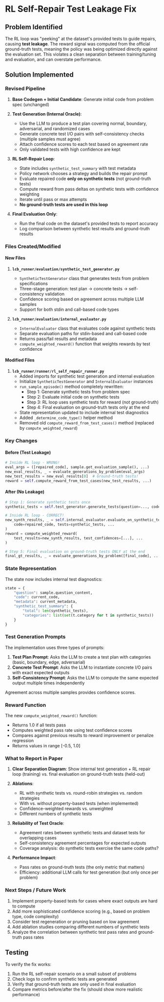 # RL Self-Repair Test Leakage Fix

## Problem Identified

The RL loop was "peeking" at the dataset's provided tests to guide repairs, causing **test leakage**. The reward signal was computed from the official ground-truth tests, meaning the policy was being optimized directly against the evaluation set. This violates a clean separation between training/tuning and evaluation, and can overstate performance.

## Solution Implemented

### Revised Pipeline

1. **Base Codegen + Initial Candidate**: Generate initial code from problem spec (unchanged)

2. **Test Generation (Internal Oracle)**:
   - Use the LLM to produce a test plan covering normal, boundary, adversarial, and randomized cases
   - Generate concrete test I/O pairs with self-consistency checks (multiple samples must agree)
   - Attach confidence scores to each test based on agreement rate
   - Only validated tests with high confidence are kept

3. **RL Self-Repair Loop**:
   - State includes `synthetic_test_summary` with test metadata
   - Policy network chooses a strategy and builds the repair prompt
   - Evaluate repaired code **only on synthetic tests** (not ground-truth tests)
   - Compute reward from pass deltas on synthetic tests with confidence weighting
   - Iterate until pass or max attempts
   - **No ground-truth tests are used in this loop**

4. **Final Evaluation Only**:
   - Run the final code on the dataset's provided tests to report accuracy
   - Log comparison between synthetic test results and ground-truth results

### Files Created/Modified

#### New Files

1. **`lcb_runner/evaluation/synthetic_test_generator.py`**
   - `SyntheticTestGenerator` class that generates tests from problem specifications
   - Three-stage generation: test plan → concrete tests → self-consistency validation
   - Confidence scoring based on agreement across multiple LLM samples
   - Support for both stdin and call-based code types

2. **`lcb_runner/evaluation/internal_evaluator.py`**
   - `InternalEvaluator` class that evaluates code against synthetic tests
   - Separate evaluation paths for stdin-based and call-based code
   - Returns pass/fail results and metadata
   - `compute_weighted_reward()` function that weights rewards by test confidence

#### Modified Files

1. **`lcb_runner/runner/rl_self_repair_runner.py`**
   - Added imports for synthetic test generation and internal evaluation
   - Initialize `SyntheticTestGenerator` and `InternalEvaluator` instances
   - `run_sample_episode()` method completely rewritten:
     - Step 1: Generate synthetic tests from problem spec
     - Step 2: Evaluate initial code on synthetic tests
     - Step 3: RL loop uses synthetic tests for reward (not ground-truth)
     - Step 4: Final evaluation on ground-truth tests only at the end
   - State representation updated to include internal test diagnostics
   - Added `_determine_code_type()` helper method
   - Removed old `compute_reward_from_test_cases()` method (replaced by `compute_weighted_reward`)

### Key Changes

#### Before (Test Leakage)
```python
# Inside RL loop - WRONG!
eval_args = ([repaired_code], sample.get_evaluation_sample(), ...)
new_eval_results, _ = evaluate_generations_by_problem(eval_args)
new_test_results = new_eval_results[0]  # Ground-truth tests!
reward = self.compute_reward_from_test_cases(new_test_results, ...)
```

#### After (No Leakage)
```python
# Step 1: Generate synthetic tests once
synthetic_tests = self.test_generator.generate_tests(question=..., code_type=...)

# Inside RL loop - CORRECT!
new_synth_results, _ = self.internal_evaluator.evaluate_on_synthetic_tests(
    code=repaired_code, tests=synthetic_tests, ...
)
reward = compute_weighted_reward(
    test_results=new_synth_results, test_confidences=[...], ...
)

# Step 5: Final evaluation on ground-truth tests ONLY at the end
final_gt_results, _ = evaluate_generations_by_problem([final_code], ...)
```

### State Representation

The state now includes internal test diagnostics:
```python
state = {
    "question": sample.question_content, 
    "code": current_code, 
    "metadata": current_metadata,
    "synthetic_test_summary": {
        "total": len(synthetic_tests),
        "categories": list(set(t.category for t in synthetic_tests))
    }
}
```

### Test Generation Prompts

The implementation uses three types of prompts:

1. **Test Plan Prompt**: Asks the LLM to create a test plan with categories (basic, boundary, edge, adversarial)
2. **Concrete Test Prompt**: Asks the LLM to instantiate concrete I/O pairs with exact expected outputs
3. **Self-Consistency Prompt**: Asks the LLM to compute the same expected output multiple times independently

Agreement across multiple samples provides confidence scores.

### Reward Function

The new `compute_weighted_reward()` function:
- Returns 1.0 if all tests pass
- Computes weighted pass rate using test confidence scores
- Compares against previous results to reward improvement or penalize regression
- Returns values in range [-0.5, 1.0]

### What to Report in Paper

1. **Clear Separation Diagram**: Show internal test generation + RL repair loop (training) vs. final evaluation on ground-truth tests (held-out)

2. **Ablations**:
   - RL with synthetic tests vs. round-robin strategies vs. random strategies
   - With vs. without property-based tests (when implemented)
   - Confidence-weighted rewards vs. unweighted
   - Different numbers of synthetic tests

3. **Reliability of Test Oracle**:
   - Agreement rates between synthetic tests and dataset tests for overlapping cases
   - Self-consistency agreement percentages for expected outputs
   - Coverage analysis: do synthetic tests exercise the same code paths?

4. **Performance Impact**:
   - Pass rates on ground-truth tests (the only metric that matters)
   - Efficiency: additional LLM calls for test generation (but only once per problem)

### Next Steps / Future Work

1. Implement property-based tests for cases where exact outputs are hard to compute
2. Add more sophisticated confidence scoring (e.g., based on problem type, code complexity)
3. Consider test regeneration or pruning based on low agreement
4. Add ablation studies comparing different numbers of synthetic tests
5. Analyze the correlation between synthetic test pass rates and ground-truth pass rates

## Testing

To verify the fix works:
1. Run the RL self-repair scenario on a small subset of problems
2. Check logs to confirm synthetic tests are generated
3. Verify that ground-truth tests are only used in final evaluation
4. Compare metrics before/after the fix (should show more realistic performance)


